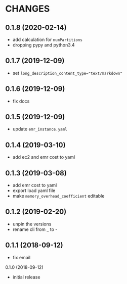 # CHANGES

0.1.8 (2020-02-14)
------------------

- add calculation for `numPartitions`
- dropping pypy and python3.4


0.1.7 (2019-12-09)
------------------

- set `long_description_content_type="text/markdown"`


0.1.6 (2019-12-09)
------------------

- fix docs


0.1.5 (2019-12-09)
------------------

- update ``emr_instance.yaml``


0.1.4 (2019-03-10)
------------------

- add ec2 and emr cost to yaml


0.1.3 (2019-03-08)
------------------

- add emr cost to yaml
- export load yaml file
- make ``memory_overhead_coefficient`` editable


0.1.2 (2019-02-20)
------------------

- unpin the versions
- rename cli from _ to -


0.1.1 (2018-09-12)
------------------

- fix email


0.1.0 (2018-09-12)

- initial release
